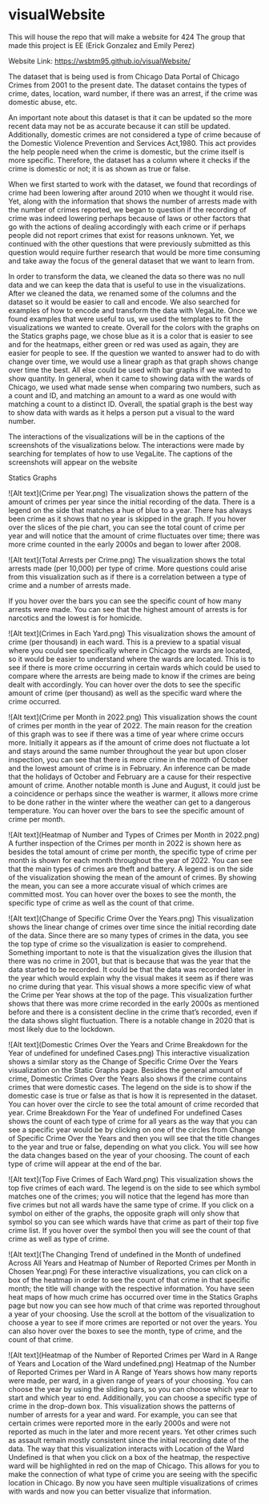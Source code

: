 # visualWebsite
This will house the repo that will make a website for 424
The group that made this project is EE (Erick Gonzalez and Emily Perez)

Website Link: https://wsbtm95.github.io/visualWebsite/

The dataset that is being used is from Chicago Data Portal of Chicago Crimes from 2001 
to the present date. The dataset contains the types of crime, dates, location, ward number, 
if there was an arrest, if the crime was domestic abuse, etc. 

An important note about this dataset is that it can be updated so the more recent data may 
not be as accurate because it can still be updated. Additionally, domestic crimes are not 
considered a type of crime because of the Domestic Violence Prevention and Services 
Act,1980. This act provides the help people need when the crime is domestic, but the 
crime itself is more specific. Therefore, the dataset has a column where it checks if the 
crime is domestic or not; it is as shown as true or false. 

When we first started to work with the dataset, we found that recordings of crime had 
been lowering after around 2010 when we thought it would rise. Yet, along with the 
information that shows the number of arrests made with the number of crimes reported, 
we began to question if the recording of crime was indeed lowering perhaps because of 
laws or other factors that go with the actions of dealing accordingly with each crime or if 
perhaps people did not report crimes that exist for reasons unknown. Yet, we continued 
with the other questions that were previously submitted as this question would require 
further research that would be more time consuming and take away the focus of the 
general dataset that we want to learn from.


In order to transform the data, we cleaned the data so there was no null data and we can 
keep the data that is useful to use in the visualizations. After we cleaned the data, we 
renamed some of the columns and the dataset so it would be easier to call and encode. We 
also searched for examples of how to encode and transform the data with VegaLite. Once 
we found examples that were useful to us, we used the templates to fit the visualizations 
we wanted to create. Overall for the colors with the graphs on the Statics graphs page, we 
chose blue as it is a color that is easier to see and for the heatmaps, either green or red 
was used as again, they are easier for people to see. If the question we wanted to answer 
had to do with change over time, we would use a linear graph as that graph shows change 
over time the best. All else could be used with bar graphs if we wanted to show quantity. 
In general, when it came to showing data with the wards of Chicago, we used what made 
sense when comparing two numbers, such as a count and ID, and matching an amount to 
a ward as one would with matching a count to a distinct ID. Overall, the spatial graph is 
the best way to show data with wards as it helps a person put a visual to the ward number. 

The interactions of the visualizations will be in the captions of the screenshots of the 
visualizations below. The interactions were made by searching for templates of how to use VegaLite. 
The captions of the screenshots will appear on the website 


Statics Graphs 


![Alt text](Crime per Year.png)
The visualization shows the pattern of the amount of crimes per year since the initial recording of the data. There is a legend on the side that matches a hue of blue to a year. There has always been crime as it shows that no year is skipped in the graph. If you hover over the slices of the pie chart, you can see the total count of crime per year and will notice that the amount of crime fluctuates over time; there was more crime counted in the early 2000s and began to lower after 2008. 


![Alt text](Total Arrests per Crime.png)
The visualization shows the total arrests made (per 10,000) per type of crime. More questions could arise from this visualization such as if there is a correlation between a type of crime and a number of arrests made. 

If you hover over the bars you can see the specific count of how many arrests were made. You can see that the highest amount of arrests is for narcotics and the lowest is for homicide. 


![Alt text](Crimes in Each Yard.png) 
This visualization shows the amount of crime (per thousand) in each ward. This is a preview to a spatial visual where you could see specifically where in Chicago the wards are located, so it would be easier to understand where the wards are located. This is to see if there is more crime occurring in certain wards which could be used to compare where the arrests are being made to know if the crimes are being dealt with accordingly.
You can hover over the dots to see the specific amount of crime (per thousand) as well as the specific ward where the crime occurred.


![Alt text](Crime per Month in 2022.png)
This visualization shows the count of crimes per month in the year of 2022. The main reason for the creation of this graph was to see if there was a time of year where crime occurs more. Initially it appears as if the amount of crime does not fluctuate a lot and stays around the same number throughout the year but upon closer inspection, you can see that there is more crime in the month of October and the lowest amount of crime is in February. An inference can be made that the holidays of October and February are a cause for their respective amount of crime. Another notable month is June and August, it could just be a coincidence or perhaps since the weather is warmer, it allows more crime to be done rather in the winter where the weather can get to a dangerous temperature. 
You can hover over the bars to see the specific amount of crime per month. 


![Alt text](Heatmap of Number and Types of Crimes per Month in 2022.png)
A further inspection of the Crimes per month in 2022 is shown here as besides the total amount of crime per month, the specific type of crime per month is shown for each month throughout the year of 2022.  You can see that the main types of crimes are theft and battery. A legend is on the side of the visualization showing the mean of the amount of crimes. By showing the mean, you can see a more accurate visual of which crimes are committed most. You can hover over the boxes to see the month, the specific type of crime as well as the count of that crime.


![Alt text](Change of Specific Crime Over the Years.png)
This visualization shows the linear change of crimes over time since the initial recording date of the data. Since there are so many types of crimes in the data, you see the top type of crime so the visualization is easier to comprehend. 
Something important to note is that the visualization gives the illusion that there was no crime in 2001, but that is because that was the year that the data started to be recorded. It could be that the data was recorded later in the year which would explain why the visual makes it seem as if there was no crime during that year.
This visual shows a more specific view of what the Crime per Year shows at the top of the page. This visualization further shows that there was more crime recorded in the early 2000s as mentioned before and there is a consistent decline in the crime that’s recorded, even if the data shows slight fluctuation. There is a notable change in 2020 that is most likely due to the lockdown. 


![Alt text](Domestic Crimes Over the Years and Crime Breakdown for the Year of undefined for undefined Cases.png)
This interactive visualization shows a similar story as the Change of Specific Crime Over the Years visualization on the Static Graphs page. Besides the general amount of crime, Domestic Crimes Over the Years also shows if the crime contains crimes that were domestic cases. The legend on the side is to show if the domestic case is true or false as that is how it is represented in the dataset. You can hover over the circle to see the total amount of crime recorded that year.
Crime Breakdown For the Year of undefined For undefined Cases shows the count of each type of crime for all years as the way that you can see a specific year would be by clicking on one of the circles from Change of Specific Crime Over the Years and then you will see that the title changes to the year and true or false, depending on what you click. You will see how the data changes based on the year of your choosing. The count of each type of crime will appear at the end of the bar.


![Alt text](Top Five Crimes of Each Ward.png)
This visualization shows the top five crimes of each ward. The legend is on the side to see which symbol matches one of the crimes; you will notice that the legend has more than five crimes but not all wards have the same type of crime. If you click on a symbol on either of the graphs, the opposite graph will only show that symbol so you can see which wards have that crime as part of their top five crime list. If you hover over the symbol then you will see the count of that crime as well as type of crime.


![Alt text](The Changing Trend of undefined in the Month of undefined Across All Years and Heatmap of Number of Reported Crimes per Month in Chosen Year.png)
For these interactive visualizations, you can click on a box of the heatmap in order to see the count of that crime in that specific month; the title will change with the respective information. You have seen heat maps of how much crime has occurred over time in the Statics Graphs page but now you can see how much of that crime was reported throughout a year of your choosing. Use the scroll at the bottom of the visualization to choose a year to see if more crimes are reported or not over the years. You can also hover over the boxes to see the month, type of crime, and the count of that crime.


![Alt text](Heatmap of the Number of Reported Crimes per Ward in A Range of Years and Location of the Ward undefined.png)
Heatmap of the Number of Reported Crimes per Ward in A Range of Years shows how many reports were made, per ward, in a given range of years of your choosing. You can choose the year by using the sliding bars, so you can choose which year to start and which year to end. Additionally, you can choose a specific type of crime in the drop-down box. This visualization shows the patterns of number of arrests for a year and ward. For example, you can see that certain crimes were reported more in the early 2000s and were not reported as much in the later and more recent years. Yet other crimes such as assault remain mostly consistent since the initial recording date of the data.
The way that this visualization interacts with  Location of the Ward Undefined is that when you click on a box of the heatmap, the respective ward will be highlighted in red on the map of Chicago. This allows for you to make the connection of what type of crime you are seeing with the specific location in Chicago. By now you have seen multiple visualizations of crimes with wards and now you can better visualize that information.
